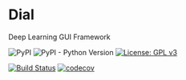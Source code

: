 # Dial
Deep Learning GUI Framework

![PyPI](https://img.shields.io/pypi/v/dial-core)
![PyPI - Python Version](https://img.shields.io/pypi/pyversions/dial-core)
[![License: GPL v3](https://img.shields.io/badge/License-GPLv3-blue.svg)](https://www.gnu.org/licenses/gpl-3.0)

[![Build Status](https://travis-ci.com/dial-app/dial-core.svg?branch=master)](https://travis-ci.com/dial-app/dial-core)
[![codecov](https://codecov.io/gh/dial-app/dial-core/branch/master/graph/badge.svg)](https://codecov.io/gh/dial-app/dial-core)

